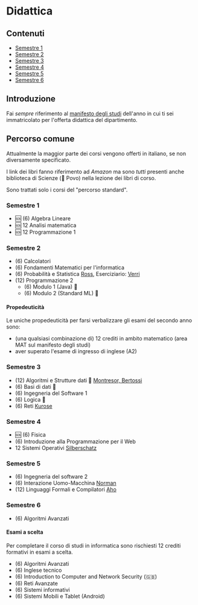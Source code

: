 # Didattica

## Contenuti

- [Semestre 1](#semestre-1)
- [Semestre 2](#semestre-2)
- [Semestre 3](#semestre-3)
- [Semestre 4](#semestre-4)
- [Semestre 5](#semestre-5)
- [Semestre 6](#semestre-6)

## Introduzione

Fai _sempre_ riferimento al [manifesto degli studi](https://offertaformativa.unitn.it/it/l/informatica/regolamenti-e-manifesti) dell'anno in cui ti sei immatricolato per l'offerta didattica del dipartimento.

<!-- Ti consegno il _Santo Graal_: [la cartella di drive di informatica](https://bit.ly/drive-folder) 📁. -->

## Percorso comune

<!-- I corsi sono presentati _in ordine alfabetico_. -->

Attualmente la maggior parte dei corsi vengono offerti in italiano, se non diversamente specificato.

I link dei libri fanno riferimento ad _Amazon_ ma sono _tutti_ presenti anche biblioteca di Scienze (📍 Povo) nella lezione dei libri di corso.

<!-- Se non viene specificato il link al libro allora il materiale offerto dal corso è sufficiente al superamento dell'esame. -->

<!-- Se l'esame risulta fra quelli opzionali il simbolo ❌ indica che il corso __non__ è consigliato, viceversa ✔️ indica che lo è. -->

Sono trattati solo i corsi del "percorso standard".

<!-- ## Legenda

| Simbolo | Significato    |
| --      | ---            |
| 🧪      | esercitazioni |
| 🆘   | [tutorato][1]  |
|     | italiano       |
| :gb:    | inglese        | -->

### Semestre 1

- 🆘 (6) Algebra Lineare
- 🆘 12 Analisi matematica
- 🆘 12 Programmazione 1

### Semestre 2

- (6) Calcolatori
- (6) Fondamenti Matematici per l'informatica
- (6) Probabilità e Statistica [Ross][2], Eserciziario: [Verri][3]
- (12) Programmazione 2
	- (6) Modulo 1 (Java) 🧪
	- (6) Modulo 2 (Standard ML) 🧪

#### Propedeuticità

Le uniche propedeuticità per farsi verbalizzare gli esami del secondo anno sono:

- (una qualsiasi combinazione di) 12 crediti in ambito matematico (area MAT sul manifesto degli studi)
- aver superato l'esame di ingresso di inglese (A2)

<!-- #### Scelta del percorso

A questo punto ti verrà chiesto di scegliere un indirizzo a scelta fra 5:
- standard
- economia
- biotecnologie
- sistemi
- matematico (tace) -->

<!-- ## Percorso Standard -->

### Semestre 3

- (12) Algoritmi e Strutture dati 🧪 [Montresor, Bertossi][4]
- (6) Basi di dati 🧪
- (6) Ingegneria del Software 1 <!-- [][5] -->
- (6) Logica 🧪
- (6) Reti [Kurose][6]

### Semestre 4

- 🆘 (6) Fisica
- (6) Introduzione alla Programmazione per il Web
- 12 Sistemi Operativi [Silberschatz][7]

### Semestre 5

- (6) Ingegneria del software 2
- (6) Interazione Uomo-Macchina [Norman][8]
- (12) Linguaggi Formali e Compilatori [Aho][9]

### Semestre 6

- (6) Algoritmi Avanzati

#### Esami a scelta

Per completare il corso di studi in informatica sono rischiesti 12 crediti formativi in esami a scelta.

- (6) Algoritmi Avanzati
- (6) Inglese tecnico
- (6) Introduction to Computer and Network Security (:gb:)
- (6) Reti Avanzate
- (6) Sistemi informativi
- (6) Sistemi Mobili e Tablet (Android)

<!-- TODO scrivere -->
<!-- ### Tesi e tirocinio -->

[1]: https://www.disi.unitn.it/it/education/educational-services/tutorship

[2]: https://www.amazon.it/Probabilità-statistica-lingegneria-scienze-Sheldon/dp/8891609943/

[3]: https://www.amazon.it/Probabilità-statistica-esercizi-desame-risolti/dp/8893850095/

[4]: https://www.amazon.it/Algoritmi-strutture-dati-Alan-Bertossi/dp/8825173954

<!-- [5]: -->

[6]: https://www.amazon.it/calcolatori-internet-approccio-top-down-aggiornamento/dp/8891902543/

[7]: https://www.amazon.it/Sistemi-operativi-Concetti-ed-esempi/dp/8865183713/

[8]: https://www.amazon.it/Design-Everyday-Things-Donald-Norman/dp/B01615JDB4/

[9]: https://www.amazon.it/Compilers-Principles-Techniques-Jeffrey-Hardcover/dp/B00MXIK9BC/
